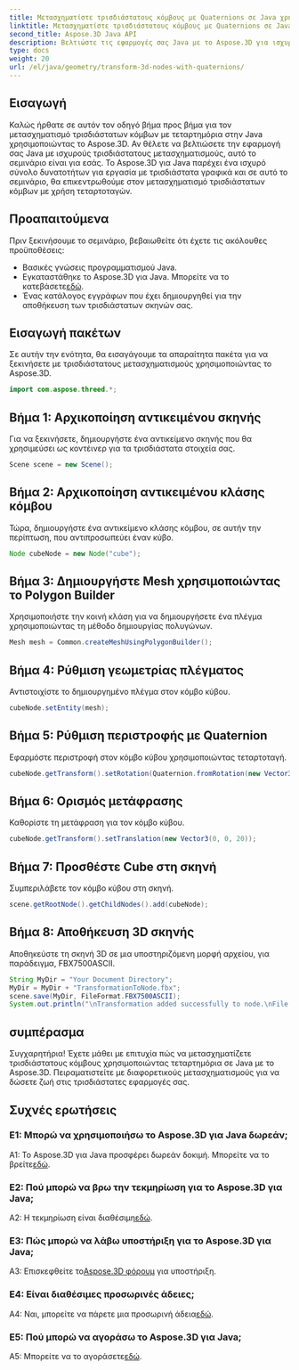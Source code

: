 ```yaml
---
title: Μετασχηματίστε τρισδιάστατους κόμβους με Quaternions σε Java χρησιμοποιώντας το Aspose.3D
linktitle: Μετασχηματίστε τρισδιάστατους κόμβους με Quaternions σε Java χρησιμοποιώντας το Aspose.3D
second_title: Aspose.3D Java API
description: Βελτιώστε τις εφαρμογές σας Java με το Aspose.3D για ισχυρούς τρισδιάστατους μετασχηματισμούς. Μάθετε να μετασχηματίζετε κόμβους χρησιμοποιώντας τεταρτημόρια σε αυτόν τον οδηγό βήμα προς βήμα.
type: docs
weight: 20
url: /el/java/geometry/transform-3d-nodes-with-quaternions/
---
```

## Εισαγωγή

Καλώς ήρθατε σε αυτόν τον οδηγό βήμα προς βήμα για τον μετασχηματισμό τρισδιάστατων κόμβων με τεταρτημόρια στην Java χρησιμοποιώντας το Aspose.3D. Αν θέλετε να βελτιώσετε την εφαρμογή σας Java με ισχυρούς τρισδιάστατους μετασχηματισμούς, αυτό το σεμινάριο είναι για εσάς. Το Aspose.3D για Java παρέχει ένα ισχυρό σύνολο δυνατοτήτων για εργασία με τρισδιάστατα γραφικά και σε αυτό το σεμινάριο, θα επικεντρωθούμε στον μετασχηματισμό τρισδιάστατων κόμβων με χρήση τεταρτοταγών.

## Προαπαιτούμενα

Πριν ξεκινήσουμε το σεμινάριο, βεβαιωθείτε ότι έχετε τις ακόλουθες προϋποθέσεις:

- Βασικές γνώσεις προγραμματισμού Java.
- Εγκαταστάθηκε το Aspose.3D για Java. Μπορείτε να το κατεβάσετε[εδώ](https://releases.aspose.com/3d/java/).
- Ένας κατάλογος εγγράφων που έχει δημιουργηθεί για την αποθήκευση των τρισδιάστατων σκηνών σας.

## Εισαγωγή πακέτων

Σε αυτήν την ενότητα, θα εισαγάγουμε τα απαραίτητα πακέτα για να ξεκινήσετε με τρισδιάστατους μετασχηματισμούς χρησιμοποιώντας το Aspose.3D.

```java
import com.aspose.threed.*;
```

## Βήμα 1: Αρχικοποίηση αντικειμένου σκηνής

Για να ξεκινήσετε, δημιουργήστε ένα αντικείμενο σκηνής που θα χρησιμεύσει ως κοντέινερ για τα τρισδιάστατα στοιχεία σας.

```java
Scene scene = new Scene();
```

## Βήμα 2: Αρχικοποίηση αντικειμένου κλάσης κόμβου

Τώρα, δημιουργήστε ένα αντικείμενο κλάσης κόμβου, σε αυτήν την περίπτωση, που αντιπροσωπεύει έναν κύβο.

```java
Node cubeNode = new Node("cube");
```

## Βήμα 3: Δημιουργήστε Mesh χρησιμοποιώντας το Polygon Builder

Χρησιμοποιήστε την κοινή κλάση για να δημιουργήσετε ένα πλέγμα χρησιμοποιώντας τη μέθοδο δημιουργίας πολυγώνων.

```java
Mesh mesh = Common.createMeshUsingPolygonBuilder();
```

## Βήμα 4: Ρύθμιση γεωμετρίας πλέγματος

Αντιστοιχίστε το δημιουργημένο πλέγμα στον κόμβο κύβου.

```java
cubeNode.setEntity(mesh);
```

## Βήμα 5: Ρύθμιση περιστροφής με Quaternion

Εφαρμόστε περιστροφή στον κόμβο κύβου χρησιμοποιώντας τεταρτοταγή.

```java
cubeNode.getTransform().setRotation(Quaternion.fromRotation(new Vector3(0, 1, 0), new Vector3(0.3, 0.5, 0.1)));
```

## Βήμα 6: Ορισμός μετάφρασης

Καθορίστε τη μετάφραση για τον κόμβο κύβου.

```java
cubeNode.getTransform().setTranslation(new Vector3(0, 0, 20));
```

## Βήμα 7: Προσθέστε Cube στη σκηνή

Συμπεριλάβετε τον κόμβο κύβου στη σκηνή.

```java
scene.getRootNode().getChildNodes().add(cubeNode);
```

## Βήμα 8: Αποθήκευση 3D σκηνής

Αποθηκεύστε τη σκηνή 3D σε μια υποστηριζόμενη μορφή αρχείου, για παράδειγμα, FBX7500ASCII.

```java
String MyDir = "Your Document Directory";
MyDir = MyDir + "TransformationToNode.fbx";
scene.save(MyDir, FileFormat.FBX7500ASCII);
System.out.println("\nTransformation added successfully to node.\nFile saved at " + MyDir);
```

## συμπέρασμα

Συγχαρητήρια! Έχετε μάθει με επιτυχία πώς να μετασχηματίζετε τρισδιάστατους κόμβους χρησιμοποιώντας τεταρτημόρια σε Java με το Aspose.3D. Πειραματιστείτε με διαφορετικούς μετασχηματισμούς για να δώσετε ζωή στις τρισδιάστατες εφαρμογές σας.

## Συχνές ερωτήσεις

### Ε1: Μπορώ να χρησιμοποιήσω το Aspose.3D για Java δωρεάν;

A1: Το Aspose.3D για Java προσφέρει δωρεάν δοκιμή. Μπορείτε να το βρείτε[εδώ](https://releases.aspose.com/).

### Ε2: Πού μπορώ να βρω την τεκμηρίωση για το Aspose.3D για Java;

 A2: Η τεκμηρίωση είναι διαθέσιμη[εδώ](https://reference.aspose.com/3d/java/).

### Ε3: Πώς μπορώ να λάβω υποστήριξη για το Aspose.3D για Java;

 A3: Επισκεφθείτε το[Aspose.3D φόρουμ](https://forum.aspose.com/c/3d/18) για υποστήριξη.

### Ε4: Είναι διαθέσιμες προσωρινές άδειες;

 A4: Ναι, μπορείτε να πάρετε μια προσωρινή άδεια[εδώ](https://purchase.aspose.com/temporary-license/).

### Ε5: Πού μπορώ να αγοράσω το Aspose.3D για Java;

 A5: Μπορείτε να το αγοράσετε[εδώ](https://purchase.aspose.com/buy).